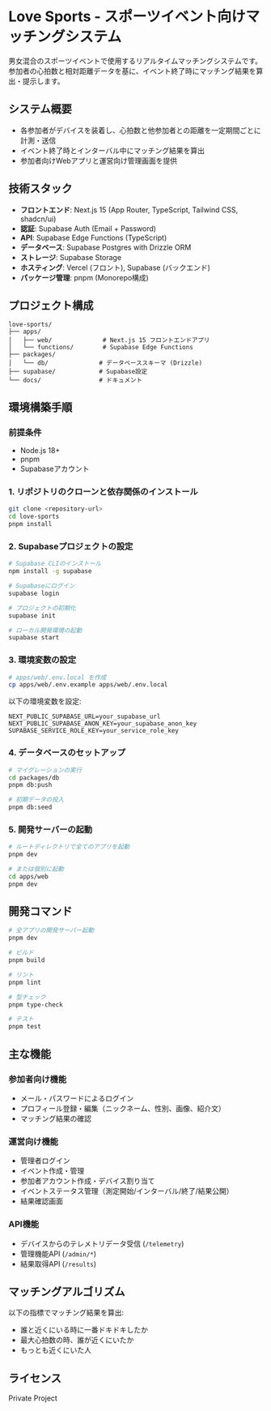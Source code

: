 # Love Sports - スポーツイベント向けマッチングシステム

男女混合のスポーツイベントで使用するリアルタイムマッチングシステムです。参加者の心拍数と相対距離データを基に、イベント終了時にマッチング結果を算出・提示します。

## システム概要

- 各参加者がデバイスを装着し、心拍数と他参加者との距離を一定期間ごとに計測・送信
- イベント終了時とインターバル中にマッチング結果を算出
- 参加者向けWebアプリと運営向け管理画面を提供

## 技術スタック

- **フロントエンド**: Next.js 15 (App Router, TypeScript, Tailwind CSS, shadcn/ui)
- **認証**: Supabase Auth (Email + Password)
- **API**: Supabase Edge Functions (TypeScript)
- **データベース**: Supabase Postgres with Drizzle ORM
- **ストレージ**: Supabase Storage
- **ホスティング**: Vercel (フロント), Supabase (バックエンド)
- **パッケージ管理**: pnpm (Monorepo構成)

## プロジェクト構成

```
love-sports/
├── apps/
│   ├── web/              # Next.js 15 フロントエンドアプリ
│   └── functions/        # Supabase Edge Functions
├── packages/
│   └── db/              # データベーススキーマ (Drizzle)
├── supabase/            # Supabase設定
└── docs/                # ドキュメント
```

## 環境構築手順

### 前提条件

- Node.js 18+ 
- pnpm
- Supabaseアカウント

### 1. リポジトリのクローンと依存関係のインストール

```bash
git clone <repository-url>
cd love-sports
pnpm install
```

### 2. Supabaseプロジェクトの設定

```bash
# Supabase CLIのインストール
npm install -g supabase

# Supabaseにログイン
supabase login

# プロジェクトの初期化
supabase init

# ローカル開発環境の起動
supabase start
```

### 3. 環境変数の設定

```bash
# apps/web/.env.local を作成
cp apps/web/.env.example apps/web/.env.local
```

以下の環境変数を設定:

```env
NEXT_PUBLIC_SUPABASE_URL=your_supabase_url
NEXT_PUBLIC_SUPABASE_ANON_KEY=your_supabase_anon_key
SUPABASE_SERVICE_ROLE_KEY=your_service_role_key
```

### 4. データベースのセットアップ

```bash
# マイグレーションの実行
cd packages/db
pnpm db:push

# 初期データの投入
pnpm db:seed
```

### 5. 開発サーバーの起動

```bash
# ルートディレクトリで全てのアプリを起動
pnpm dev

# または個別に起動
cd apps/web
pnpm dev
```

## 開発コマンド

```bash
# 全アプリの開発サーバー起動
pnpm dev

# ビルド
pnpm build

# リント
pnpm lint

# 型チェック
pnpm type-check

# テスト
pnpm test
```

## 主な機能

### 参加者向け機能
- メール・パスワードによるログイン
- プロフィール登録・編集（ニックネーム、性別、画像、紹介文）
- マッチング結果の確認

### 運営向け機能
- 管理者ログイン
- イベント作成・管理
- 参加者アカウント作成・デバイス割り当て
- イベントステータス管理（測定開始/インターバル/終了/結果公開）
- 結果確認画面

### API機能
- デバイスからのテレメトリデータ受信 (`/telemetry`)
- 管理機能API (`/admin/*`)
- 結果取得API (`/results`)

## マッチングアルゴリズム

以下の指標でマッチング結果を算出:
- 誰と近くにいる時に一番ドキドキしたか
- 最大心拍数の時、誰が近くにいたか
- もっとも近くにいた人

## ライセンス

Private Project
